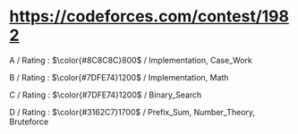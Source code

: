# https://codeforces.com/contest/1982

A / Rating : $\color{#8C8C8C}800$ / Implementation, Case_Work

B / Rating : $\color{#7DFE74}1200$ / Implementation, Math

C / Rating : $\color{#7DFE74}1200$ / Binary_Search

D / Rating : $\color{#3162C7}1700$ / Prefix_Sum, Number_Theory, Bruteforce

